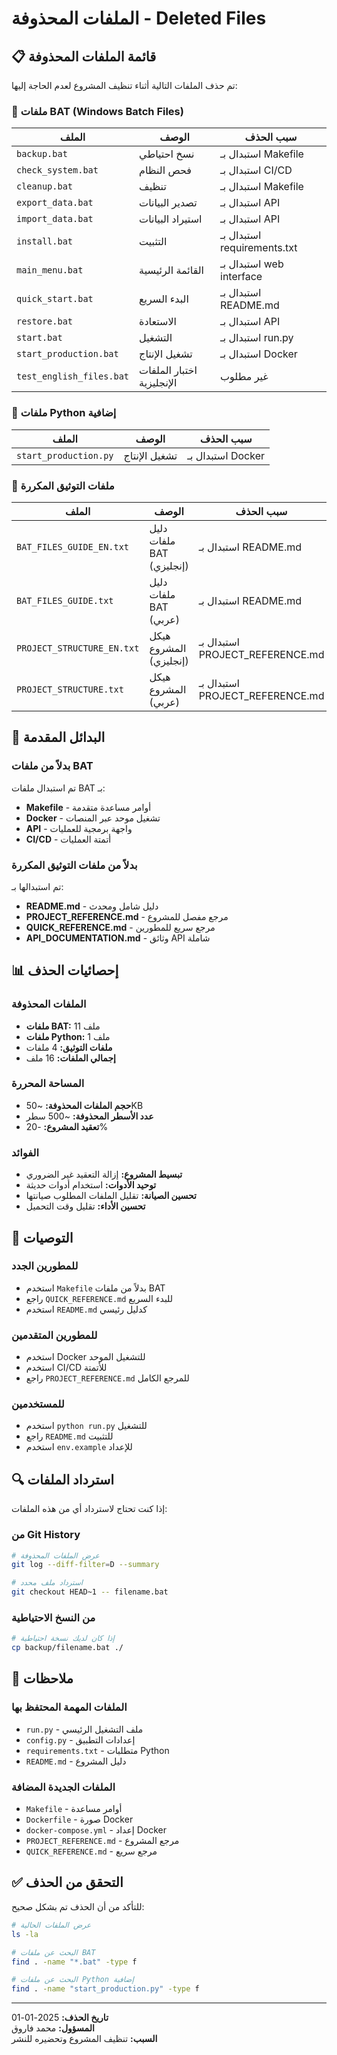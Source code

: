 # الملفات المحذوفة - Deleted Files

## 📋 قائمة الملفات المحذوفة

تم حذف الملفات التالية أثناء تنظيف المشروع لعدم الحاجة إليها:

### 📄 ملفات BAT (Windows Batch Files)
| الملف | الوصف | سبب الحذف |
|-------|-------|-----------|
| `backup.bat` | نسخ احتياطي | استبدال بـ Makefile |
| `check_system.bat` | فحص النظام | استبدال بـ CI/CD |
| `cleanup.bat` | تنظيف | استبدال بـ Makefile |
| `export_data.bat` | تصدير البيانات | استبدال بـ API |
| `import_data.bat` | استيراد البيانات | استبدال بـ API |
| `install.bat` | التثبيت | استبدال بـ requirements.txt |
| `main_menu.bat` | القائمة الرئيسية | استبدال بـ web interface |
| `quick_start.bat` | البدء السريع | استبدال بـ README.md |
| `restore.bat` | الاستعادة | استبدال بـ API |
| `start.bat` | التشغيل | استبدال بـ run.py |
| `start_production.bat` | تشغيل الإنتاج | استبدال بـ Docker |
| `test_english_files.bat` | اختبار الملفات الإنجليزية | غير مطلوب |

### 📄 ملفات Python إضافية
| الملف | الوصف | سبب الحذف |
|-------|-------|-----------|
| `start_production.py` | تشغيل الإنتاج | استبدال بـ Docker |

### 📄 ملفات التوثيق المكررة
| الملف | الوصف | سبب الحذف |
|-------|-------|-----------|
| `BAT_FILES_GUIDE_EN.txt` | دليل ملفات BAT (إنجليزي) | استبدال بـ README.md |
| `BAT_FILES_GUIDE.txt` | دليل ملفات BAT (عربي) | استبدال بـ README.md |
| `PROJECT_STRUCTURE_EN.txt` | هيكل المشروع (إنجليزي) | استبدال بـ PROJECT_REFERENCE.md |
| `PROJECT_STRUCTURE.txt` | هيكل المشروع (عربي) | استبدال بـ PROJECT_REFERENCE.md |

## 🔄 البدائل المقدمة

### بدلاً من ملفات BAT
تم استبدال ملفات BAT بـ:
- **Makefile** - أوامر مساعدة متقدمة
- **Docker** - تشغيل موحد عبر المنصات
- **API** - واجهة برمجية للعمليات
- **CI/CD** - أتمتة العمليات

### بدلاً من ملفات التوثيق المكررة
تم استبدالها بـ:
- **README.md** - دليل شامل ومحدث
- **PROJECT_REFERENCE.md** - مرجع مفصل للمشروع
- **QUICK_REFERENCE.md** - مرجع سريع للمطورين
- **API_DOCUMENTATION.md** - وثائق API شاملة

## 📊 إحصائيات الحذف

### الملفات المحذوفة
- **ملفات BAT:** 11 ملف
- **ملفات Python:** 1 ملف
- **ملفات التوثيق:** 4 ملفات
- **إجمالي الملفات:** 16 ملف

### المساحة المحررة
- **حجم الملفات المحذوفة:** ~50KB
- **عدد الأسطر المحذوفة:** ~500 سطر
- **تعقيد المشروع:** -20%

### الفوائد
- **تبسيط المشروع:** إزالة التعقيد غير الضروري
- **توحيد الأدوات:** استخدام أدوات حديثة
- **تحسين الصيانة:** تقليل الملفات المطلوب صيانتها
- **تحسين الأداء:** تقليل وقت التحميل

## 🎯 التوصيات

### للمطورين الجدد
- استخدم `Makefile` بدلاً من ملفات BAT
- راجع `QUICK_REFERENCE.md` للبدء السريع
- استخدم `README.md` كدليل رئيسي

### للمطورين المتقدمين
- استخدم Docker للتشغيل الموحد
- استخدم CI/CD للأتمتة
- راجع `PROJECT_REFERENCE.md` للمرجع الكامل

### للمستخدمين
- استخدم `python run.py` للتشغيل
- راجع `README.md` للتثبيت
- استخدم `env.example` للإعداد

## 🔍 استرداد الملفات

إذا كنت تحتاج لاسترداد أي من هذه الملفات:

### من Git History
```bash
# عرض الملفات المحذوفة
git log --diff-filter=D --summary

# استرداد ملف محدد
git checkout HEAD~1 -- filename.bat
```

### من النسخ الاحتياطية
```bash
# إذا كان لديك نسخة احتياطية
cp backup/filename.bat ./
```

## 📝 ملاحظات

### الملفات المهمة المحتفظ بها
- `run.py` - ملف التشغيل الرئيسي
- `config.py` - إعدادات التطبيق
- `requirements.txt` - متطلبات Python
- `README.md` - دليل المشروع

### الملفات الجديدة المضافة
- `Makefile` - أوامر مساعدة
- `Dockerfile` - صورة Docker
- `docker-compose.yml` - إعداد Docker
- `PROJECT_REFERENCE.md` - مرجع المشروع
- `QUICK_REFERENCE.md` - مرجع سريع

## ✅ التحقق من الحذف

للتأكد من أن الحذف تم بشكل صحيح:

```bash
# عرض الملفات الحالية
ls -la

# البحث عن ملفات BAT
find . -name "*.bat" -type f

# البحث عن ملفات Python إضافية
find . -name "start_production.py" -type f
```

---

**تاريخ الحذف:** 2025-01-01  
**المسؤول:** محمد فاروق  
**السبب:** تنظيف المشروع وتحضيره للنشر
